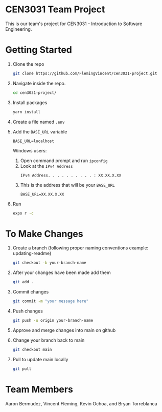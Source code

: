 # CEN3031 Team Project

This is our team's project for CEN3031 - Introduction to Software Engineering.

# Getting Started

1. Clone the repo
   ```sh
   git clone https://github.com/FlemingVincent/cen3031-project.git
   ```
2. Navigate inside the repo.
   ```sh
   cd cen3031-project/
   ```
3. Install packages
   ```sh
   yarn install
   ```
4. Create a file named `.env`

5. Add the `BASE_URL` variable
   ```
   BASE_URL=localhost
   ```
   Windows users:
   1. Open command prompt and run `ipconfig`
   2. Look at the `IPv4 Address`
      ```
      IPv4 Address. . . . . . . . . . : XX.XX.X.XX
      ```
   3. This is the address that will be your `BASE_URL`
      ```
      BASE_URL=XX.XX.X.XX
      ```
6. Run
   ```sh
   expo r -c
   ```

# To Make Changes

1. Create a branch (following proper naming conventions example: updating-readme)
   ```sh
   git checkout -b your-branch-name
   ```
2. After your changes have been made add them
   ```sh
   git add .
   ```
3. Commit changes
   ```sh
   git commit -m "your message here"
   ```
4. Push changes
   ```sh
   git push -u origin your-branch-name
   ```
5. Approve and merge changes into main on github

6. Change your branch back to main
   ```sh
   git checkout main
   ```
7. Pull to update main locally
   ```sh
   git pull
   ```

# Team Members

Aaron Bermudez, Vincent Fleming, Kevin Ochoa, and Bryan Torreblanca
